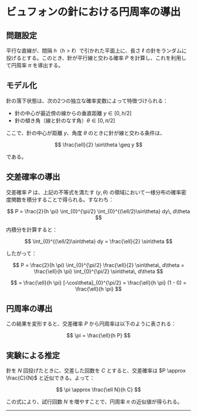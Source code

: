# ビュフォンの針における円周率の導出

## 問題設定

平行な直線が、間隔 $h$（$h > \ell$）で引かれた平面上に、長さ $\ell$ の針をランダムに投げるとする。このとき、針が平行線と交わる確率 $P$ を計算し、これを利用して円周率 $\pi$ を導出する。

## モデル化

針の落下状態は、次の2つの独立な確率変数によって特徴づけられる：

* 針の中心が最近傍の線からの垂直距離 $y \in [0, h/2]$
* 針の傾き角（線と針のなす角）$\theta \in [0, \pi/2]$

ここで、針の中心が距離 $y$、角度 $\theta$ のときに針が線と交わる条件は、

$$
\frac{\ell}{2} \sin\theta \geq y
$$

である。

## 交差確率の導出

交差確率 $P$ は、上記の不等式を満たす $(y, \theta)$ の領域において一様分布の確率密度関数を積分することで得られる。すなわち：

$$
P = \frac{2}{h \pi} \int_{0}^{\pi/2} \int_{0}^{(\ell/2)\sin\theta} dy\, d\theta
$$

内積分を計算すると：

$$
\int_{0}^{(\ell/2)\sin\theta} dy = \frac{\ell}{2} \sin\theta
$$

したがって：

$$
P = \frac{2}{h \pi} \int_{0}^{\pi/2} \frac{\ell}{2} \sin\theta\, d\theta = \frac{\ell}{h \pi} \int_{0}^{\pi/2} \sin\theta\, d\theta
$$

$$
= \frac{\ell}{h \pi} [-\cos\theta]_{0}^{\pi/2} = \frac{\ell}{h \pi} (1 - 0) = \frac{\ell}{h \pi}
$$

## 円周率の導出

この結果を変形すると、交差確率 $P$ から円周率は以下のように表される：

$$
\pi = \frac{\ell}{h P}
$$

## 実験による推定

針を $N$ 回投げたときに、交差した回数を $C$ とすると、交差確率は $P \approx \frac{C}{N}$ と近似できる。よって：

$$
\pi \approx \frac{\ell N}{h C}
$$

この式により、試行回数 $N$ を増やすことで、円周率 $\pi$ の近似値が得られる。

---
